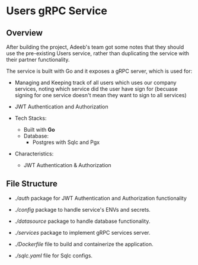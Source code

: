 # Users gRPC Service

## Overview
After building the project, Adeeb's team got some notes that they should use the pre-existing Users service, rather than duplicating the service with their partner functionality.

The service is built with Go and it exposes a gRPC server, which is used for:
- Managing and Keeping track of all users which uses our company services, noting which service did the user have sign for (becuase signing for one service doesn't mean they want to sign to all services)
- JWT Authentication and Authorization

- Tech Stacks:

    - Built with **Go**
    - Database:
        - Postgres with Sqlc and Pgx

- Characteristics:

    - JWT Authentication & Authorization

## File Structure

- _./auth_ package for JWT Authentication and Authorization functionality

- _./config_ package to handle service's ENVs and secrets.

- _./datasource_ package to handle database functionality.

- _./services_ package to implement gRPC services server.

- _./Dockerfile_ file to build and containerize the application.

- _./sqlc.yaml_ file for Sqlc configs.